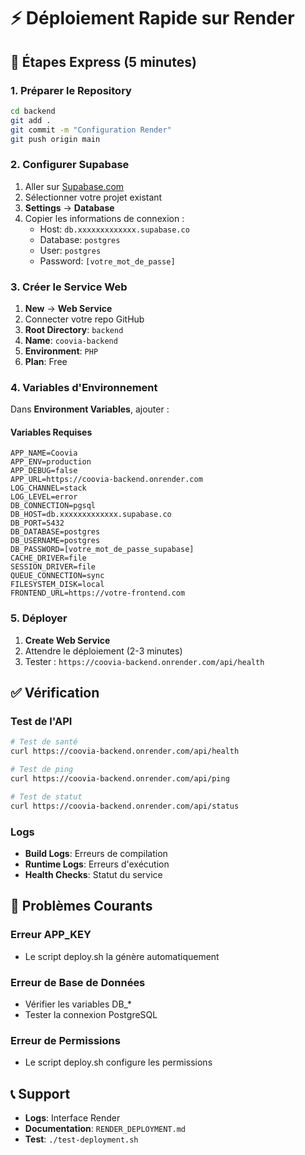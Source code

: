 # ⚡ Déploiement Rapide sur Render

## 🎯 Étapes Express (5 minutes)

### 1. Préparer le Repository
```bash
cd backend
git add .
git commit -m "Configuration Render"
git push origin main
```

### 2. Configurer Supabase
1. Aller sur [Supabase.com](https://supabase.com)
2. Sélectionner votre projet existant
3. **Settings** → **Database**
4. Copier les informations de connexion :
   - Host: `db.xxxxxxxxxxxxx.supabase.co`
   - Database: `postgres`
   - User: `postgres`
   - Password: `[votre_mot_de_passe]`

### 3. Créer le Service Web
1. **New** → **Web Service**
2. Connecter votre repo GitHub
3. **Root Directory**: `backend`
4. **Name**: `coovia-backend`
5. **Environment**: `PHP`
6. **Plan**: Free

### 4. Variables d'Environnement
Dans **Environment Variables**, ajouter :

#### Variables Requises
```
APP_NAME=Coovia
APP_ENV=production
APP_DEBUG=false
APP_URL=https://coovia-backend.onrender.com
LOG_CHANNEL=stack
LOG_LEVEL=error
DB_CONNECTION=pgsql
DB_HOST=db.xxxxxxxxxxxxx.supabase.co
DB_PORT=5432
DB_DATABASE=postgres
DB_USERNAME=postgres
DB_PASSWORD=[votre_mot_de_passe_supabase]
CACHE_DRIVER=file
SESSION_DRIVER=file
QUEUE_CONNECTION=sync
FILESYSTEM_DISK=local
FRONTEND_URL=https://votre-frontend.com
```

### 5. Déployer
1. **Create Web Service**
2. Attendre le déploiement (2-3 minutes)
3. Tester : `https://coovia-backend.onrender.com/api/health`

## ✅ Vérification

### Test de l'API
```bash
# Test de santé
curl https://coovia-backend.onrender.com/api/health

# Test de ping
curl https://coovia-backend.onrender.com/api/ping

# Test de statut
curl https://coovia-backend.onrender.com/api/status
```

### Logs
- **Build Logs**: Erreurs de compilation
- **Runtime Logs**: Erreurs d'exécution
- **Health Checks**: Statut du service

## 🚨 Problèmes Courants

### Erreur APP_KEY
- Le script deploy.sh la génère automatiquement

### Erreur de Base de Données
- Vérifier les variables DB_*
- Tester la connexion PostgreSQL

### Erreur de Permissions
- Le script deploy.sh configure les permissions

## 📞 Support
- **Logs**: Interface Render
- **Documentation**: `RENDER_DEPLOYMENT.md`
- **Test**: `./test-deployment.sh`
